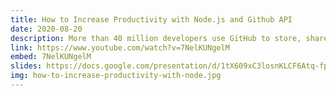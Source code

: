 ```yaml
---
title: How to Increase Productivity with Node.js and Github API
date: 2020-08-20
description: More than 40 million developers use GitHub to store, share, and collaborate on open-source software. Learn how to leverage its robust API with lightweight Node scripts to increase productivity in your individual or team development process.
link: https://www.youtube.com/watch?v=7NelKUNgelM
embed: 7NelKUNgelM
slides: https://docs.google.com/presentation/d/1tX609xC3losnKLCF6Atq-fpXtqpYaGMHe_rmEcW34nI/edit?usp=sharing
img: how-to-increase-productivity-with-node.jpg
---
```

